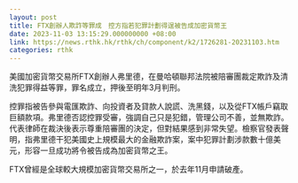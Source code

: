 ```yaml
---
layout: post
title: FTX創辦人欺詐等罪成　控方指若犯罪計劃得逞被告成加密貨幣王
date: 2023-11-03 13:15:29.000000000 +08:00
link: https://news.rthk.hk/rthk/ch/component/k2/1726281-20231103.htm
categories: rthk
---
```


美國加密貨幣交易所FTX創辦人弗里德，在曼哈頓聯邦法院被陪審團裁定欺詐及清洗犯罪得益等罪，罪名成立，押後至明年3月判刑。

控罪指被告參與電匯欺詐、向投資者及貸款人說謊、洗黑錢，以及從FTX帳戶竊取巨額款項。弗里德否認控罪受審，強調自己只是犯錯，管理公司不善，並無欺詐。代表律師在裁決後表示尊重陪審團的決定，但對結果感到非常失望。檢察官發表聲明，指弗里德干犯美國史上規模最大的金融欺詐案，案中犯罪計劃涉款數十億美元，形容一旦成功將令被告成為加密貨幣之王。

FTX曾經是全球較大規模加密貨幣交易所之一，於去年11月申請破產。
